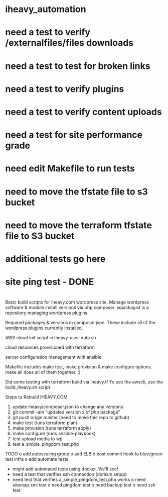 # iheavy_automation
# 
# need a test to verify /externalfiles/files downloads
# need a test to test for broken links
# need a test to verify plugins
# need a test to verify content uploads
# need a test for site performance grade
# need edit Makefile to run tests
# need to move the tfstate file to s3 bucket
# need to move the terraform tfstate file to S3 bucket
# additional tests go here
# 
# site ping test - DONE
#

Basic build scripts for iheavy.com wordpress site.
Manage wordpress software & module install versions via php composer.
wpackagist is a repository managing wordpress plugins.


Required packages & versions in composer.json.  These include all of
the wordpress plugins currently installed.

AWS cloud init script in iheavy-user-data.sh



cloud resources provisioned with terraform

server configuration management with ansible

Makefile includes make test, make provision & make configure
options.  make all does all of them together.  :)

Did some testing with terraform build via iheavy.tf
To use the awscli, use the build_iheavy.sh script

Steps to Rebuild IHEAVY.COM

1. update iheavy/composer.json to change any versions
2. git commit -am "updated version x of php package"
3. git push origin master (need to move this repo to github)
4. make test (runs terraform plan)
5. make provision (runs terraform apply)
6. make configure (runs ansible-playbook)
7. test upload media to wp
8. test a_simple_pingdom_test.php

TODO
o add autoscaling group
o add ELB
o post commit hook to blue/green test infra
o add automate tests
- might add automated tests using docker.  We'll see!
- need a test that verifies ssh connection (domain setup)
- need test that verifies a_simple_pingdom_test.php works
o need sitemap.xml test
o need pingdom test
o need backup test
o need ssh test